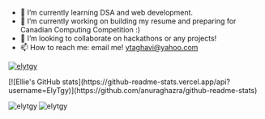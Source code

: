 - 🌱 I’m currently learning DSA and web development.
- 🔭 I’m currently working on building my resume and preparing for Canadian Computing Competition :)
- 👯 I’m looking to collaborate on hackathons or any projects!
- 📫 How to reach me: email me! ytaghavi@yahoo.com

<p align="left"> <a href="https://github.com/ryo-ma/github-profile-trophy"><img src="https://github-profile-trophy.vercel.app/?username=elytgy" alt="elytgy" /></a> </p>
[![Ellie's GitHub stats](https://github-readme-stats.vercel.app/api?username=ElyTgy)](https://github.com/anuraghazra/github-readme-stats)
<p><img align="left" src="https://github-readme-stats.vercel.app/api/top-langs?username=elytgy&show_icons=true&locale=en&layout=compact" alt="elytgy" /></p>
<p><img align="center" src="https://github-readme-streak-stats.herokuapp.com/?user=elytgy&" alt="elytgy" /></p>

<!--
**ElyTgy/ElyTgy** is a ✨ _special_ ✨ repository because its `README.md` (this file) appears on your GitHub profile.

Here are some ideas to get you started:


- 🌱 I’m currently learning ...
- 👯 I’m looking to collaborate on ...
- 🤔 I’m looking for help with ...
- 💬 Ask me about ...
- 📫 How to reach me: ...
- 😄 Pronouns: ...
- ⚡ Fun fact: ...
-->
